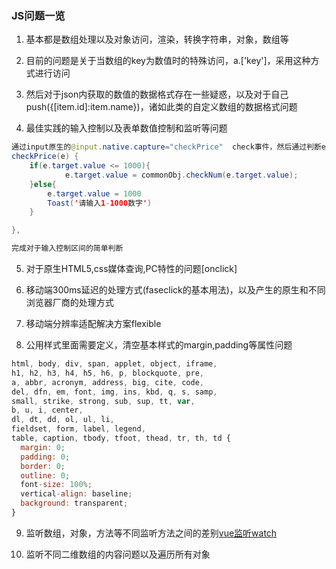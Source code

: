 ﻿### JS问题一览

1. 基本都是数组处理以及对象访问，渲染，转换字符串，对象，数组等

2. 目前的问题是关于当数组的key为数值时的特殊访问，a.['key']，采用这种方式进行访问

3. 然后对于json内获取的数值的数据格式存在一些疑惑，以及对于自己push({[item.id]:item.name})，诸如此类的自定义数组的数据格式问题

4. 最佳实践的输入控制以及表单数值控制和监听等问题


```java
通过input原生的@input.native.capture="checkPrice"  check事件，然后通过判断e.target.value的值进行使用
checkPrice(e) {
    if(e.target.value <= 1000){
            e.target.value = commonObj.checkNum(e.target.value);
    }else{
        e.target.value = 1000
        Toast('请输入1-1000数字')
    }

},

完成对于输入控制区间的简单判断
```

5. 对于原生HTML5,css媒体查询,PC特性的问题[onclick]

6. 移动端300ms延迟的处理方式(faseclick的基本用法)，以及产生的原生和不同浏览器厂商的处理方式

7. 移动端分辨率适配解决方案flexible

8. 公用样式里面需要定义，清空基本样式的margin,padding等属性问题

```javascript
html, body, div, span, applet, object, iframe,
h1, h2, h3, h4, h5, h6, p, blockquote, pre,
a, abbr, acronym, address, big, cite, code,
del, dfn, em, font, img, ins, kbd, q, s, samp,
small, strike, strong, sub, sup, tt, var,
b, u, i, center,
dl, dt, dd, ol, ul, li,
fieldset, form, label, legend,
table, caption, tbody, tfoot, thead, tr, th, td {
  margin: 0;
  padding: 0;
  border: 0;
  outline: 0;
  font-size: 100%;
  vertical-align: baseline;
  background: transparent;
}
```

9. 监听数组，对象，方法等不同监听方法之间的差别[vue监听watch](https://blog.csdn.net/guanguan0_0/article/details/80355029)

10. 监听不同二维数组的内容问题以及遍历所有对象